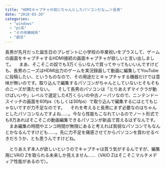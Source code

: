```yaml
---
title: "HDMIキャプチャの前にちゃんとしたパソコンだな……＞長男"
date: "2018-03-20"
categories: 
  - "windows"
  - "pc系"
  - "その他機械系"
  - "戯言"
---
```


長男が先月だった誕生日のプレゼントに小学校の卒業祝いをプラスして、ゲームの画面をキャプチャするHDMI接続の画面キャプチャが欲しいと言い出しまして。 　まあ、そこそこの奴でも3万くらいなんで買ってやってもいいんですけども、長男のニーズはHDMI出力のゲームを実況録画して動画に編集してYouTubeに投稿したい、というものなので、その用途だとキャプチャする機器だけでは意味が無いのです。取り込んで編集するパソコンがちゃんとしていないとそもそものニーズが満たせない。 　そして長男のパソコンは「とりあえずマイクラが動けばいいや」レベルで選定した4万くらいの中古ノーパソなので、ニンテンドースイッチの画面を60fps（もしくは30fps）で取り込んで編集するにはとてもじゃないですが力不足なのです。 　それを考えると長男にまず必要なのはちゃんとしたパソコンなんですよね……。今なら性能もこなれているのでノート形式でも8万あればそこそこの動画編集できるパソコンが新品で買えるはずなんです。 　まあ編集の時間やエンコ時間が無限にあると考えれば貧弱なパソコンでもなんとかなるんですけども……。先に力不足を痛感させてからパソコンを買わせるべきだろうか、とも思うんですけどね。

　とりあえず本人が欲しいというのでキャプチャは買う気がするんですが、編集用にVAIO Zを取られる未来しか見えません……（VAIO Zはそこそこマルチメディア性能があるので）。
